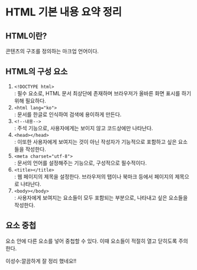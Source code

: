 # HTML 기본 내용 요약 정리 #

## HTML이란? ##
콘텐츠의 구조를 정의하는 마크업 언어이다.

## HTML의 구성 요소 ##
1. `<!DOCTYPE html>` <br>
 : 필수 요소로, HTML 문서 최상단에 존재하며 브라우저가 올바른 화면 표시를 하기 위해 필요하다.
2. `<html lang="ko">` <br>
 : 문서를 한글로 인식하여 검색에 용이하게 만든다.
3. `<!--내용-->` <br>
 : 주석 기능으로, 사용자에게는 보이지 않고 코드상에만 나타난다.
4. `<head></head>` <br>
 : 이또한 사용자에게 보여지는 것이 아닌 작성자가 기능적으로 포함하고 싶은 요소들을 작성한다.
5. `<meta charset="utf-8">` <br>
 : 문서의 언어를 설정해주는 기능으로, 구성적으로 필수적이다.
6. `<title></title>` <br>
 : 웹 페이지의 제목을 설정한다. 브라우저의 탭이나 북마크 등에서 페이지의 제목으로 나타난다.
7. `<body></body>` <br>
 : 사용자에게 보여지는 요소들이 모두 포함되는 부분으로, 나타내고 싶은 요소들을 작성한다.

## 요소 중첩 ##
요소 안에 다른 요소를 넣어 중첩할 수 있다. 이때 요소들이 적절히 열고 닫히도록 주의한다.

이성수:깔끔하게 잘 정리 했네요!!<br>